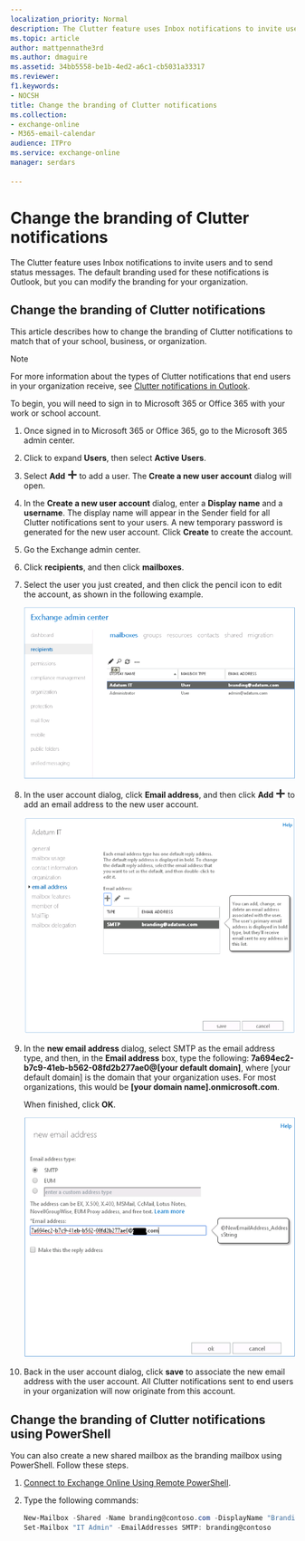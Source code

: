 ```yaml
---
localization_priority: Normal
description: The Clutter feature uses Inbox notifications to invite users and to send status messages. The default branding used for these notifications is Outlook, but you can modify the branding for your organization.
ms.topic: article
author: mattpennathe3rd
ms.author: dmaguire
ms.assetid: 34bb5558-be1b-4ed2-a6c1-cb5031a33317
ms.reviewer: 
f1.keywords:
- NOCSH
title: Change the branding of Clutter notifications
ms.collection: 
- exchange-online
- M365-email-calendar
audience: ITPro
ms.service: exchange-online
manager: serdars

---
```


# Change the branding of Clutter notifications

The Clutter feature uses Inbox notifications to invite users and to send status messages. The default branding used for these notifications is Outlook, but you can modify the branding for your organization.

## Change the branding of Clutter notifications

This article describes how to change the branding of Clutter notifications to match that of your school, business, or organization.

> [!NOTE]
> For more information about the types of Clutter notifications that end users in your organization receive, see [Clutter notifications in Outlook](clutter-notifications-in-outlook.md).

To begin, you will need to sign in to Microsoft 365 or Office 365 with your work or school account.

1. Once signed in to Microsoft 365 or Office 365, go to the Microsoft 365 admin center.

2. Click to expand **Users**, then select **Active Users**.

3. Select **Add** ![Add](../../media/ITPro_EAC_AddIcon.png) to add a user. The **Create a new user account** dialog will open.

4. In the **Create a new user account** dialog, enter a **Display name** and a **username**. The display name will appear in the Sender field for all Clutter notifications sent to your users. A new temporary password is generated for the new user account. Click **Create** to create the account.

5. Go the Exchange admin center.

6. Click **recipients**, and then click **mailboxes**.

7. Select the user you just created, and then click the pencil icon to edit the account, as shown in the following example.

   ![Picture of the Exchange admin center when creating your branding mailbox for Clutter.](../../media/98be1aee-ae96-4406-bf47-91336c62b5c7.png)

8. In the user account dialog, click **Email address**, and then click **Add** ![Add](../../media/ITPro_EAC_AddIcon.png) to add an email address to the new user account.

   ![Picture of the user dialog box, which is used to add a new email address to the user account.](../../media/1bfb758a-c1a5-4314-aa0f-f34655bb501f.png)

9. In the **new email address** dialog, select SMTP as the email address type, and then, in the **Email address** box, type the following: **7a694ec2-b7c9-41eb-b562-08fd2b277ae0@[your default domain]**, where [your default domain] is the domain that your organization uses. For most organizations, this would be **[your domain name].onmicrosoft.com**.

   When finished, click **OK**.

   ![Picture of the new email address dialog, with the email address you need to enter to rebrand Clutter notifications.](../../media/28371e1f-964a-4ed9-8e75-4145c58adb2f.png)

10. Back in the user account dialog, click **save** to associate the new email address with the user account. All Clutter notifications sent to end users in your organization will now originate from this account.

## Change the branding of Clutter notifications using PowerShell

You can also create a new shared mailbox as the branding mailbox using PowerShell. Follow these steps.

1. [Connect to Exchange Online Using Remote PowerShell](https://docs.microsoft.com/powershell/exchange/connect-to-exchange-online-powershell).

2. Type the following commands:

   ```PowerShell
   New-Mailbox -Shared -Name branding@contoso.com -DisplayName "Branding Clutter Mailbox" -Alias branding
   Set-Mailbox "IT Admin" -EmailAddresses SMTP: branding@contoso
   ```

